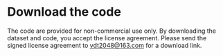 # Download the code
The code are provided for non-commercial use only. By downloading the dataset and code, you accept the license agreement. Please send the signed license agreement to  vdt2048@163.com for a download link.
